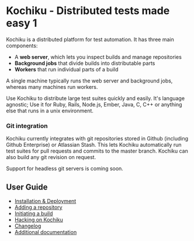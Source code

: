 Kochiku - Distributed tests made easy 1
=====================================

Kochiku is a distributed platform for test automation. It has three main components:

- A **web server**, which lets you inspect builds and manage repositories
- **Background jobs** that divide builds into distributable parts
- **Workers** that run individual parts of a build

A single machine typically runs the web server and background jobs, whereas many machines run workers.

Use Kochiku to distribute large test suites quickly and easily. It's language agnostic; Use it for Ruby, Rails, Node.js, Ember, Java, C, C++ or anything else that runs in a unix environment.

### Git integration

Kochiku currently integrates with git repositories stored in Github (including Github Enterprise) or Atlassian Stash. This lets Kochiku automatically run test suites for pull requests and commits to the master branch. Kochiku can also build any git revision on request.

Support for headless git servers is coming soon.

## User Guide

- [Installation & Deployment](https://github.com/square/kochiku/wiki/Installation-&-Deployment)
- [Adding a repository](https://github.com/square/kochiku/wiki/How-to-add-a-repository-to-Kochiku)
- [Initiating a build](https://github.com/square/kochiku/wiki/How-to-initiate-a-build-on-Kochiku)
- [Hacking on Kochiku](https://github.com/square/kochiku/wiki/Hacking-on-Kochiku)
- [Changelog](https://github.com/square/kochiku/wiki/CHANGELOG)
- [Additional documentation](https://github.com/square/kochiku/wiki/_pages)
